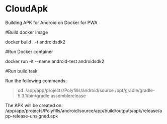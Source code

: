 # CloudApk
Building APK for Android on Docker for PWA


#Build docker image

docker build . -t androidsdk2

#Run Docker container

docker run -it --name android-test androidsdk2

#Run build task

Run the following commands: 

> cd ./app/app/projects/Polyfills/android/source
> /opt/gradle/gradle-5.3.1/bin/gradle assemblerelease

The APK will be created on: /app/app/projects/Polyfills/android/source/app/build/outputs/apk/release/app-release-unsigned.apk

